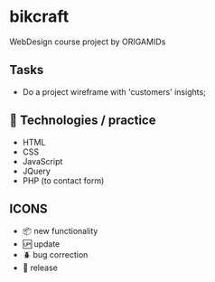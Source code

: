 # bikcraft

WebDesign course project by ORIGAMIDs

## Tasks

- Do a project wireframe with 'customers' insights;

## 🚀 Technologies / practice

- HTML
- CSS
- JavaScript
- JQuery
- PHP (to contact form)

## ICONS

- :package: new functionality
- :up: update
- :beetle: bug correction
- :checkered_flag: release
